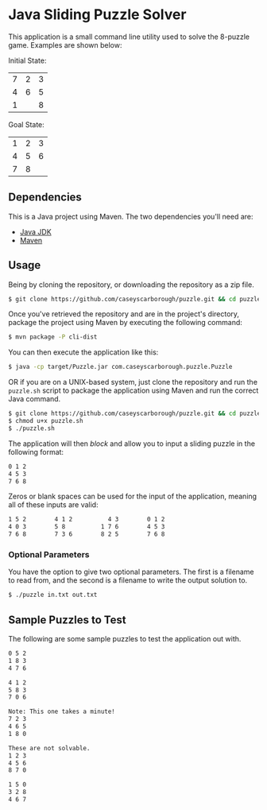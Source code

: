 # Java Sliding Puzzle Solver

This application is a small command line utility used to solve the 8-puzzle game. Examples are shown below:

Initial State:

<table>
<tr><td>7</td><td>2</td><td>3</td></tr>
<tr><td>4</td><td>6</td><td>5</td></tr>
<tr><td>1</td><td> </td><td>8</td></tr>
</table>

Goal State:

<table>
<tr><td>1</td><td>2</td><td>3</td></tr>
<tr><td>4</td><td>5</td><td>6</td></tr>
<tr><td>7</td><td>8</td><td> </td></tr>
</table>

## Dependencies

This is a Java project using Maven. The two dependencies you'll need are:

* [Java JDK](http://www.oracle.com/technetwork/java/javase/downloads/jdk7-downloads-1880260.html)
* [Maven](http://maven.apache.org)

## Usage

Being by cloning the repository, or downloading the repository as a zip file.

```bash
$ git clone https://github.com/caseyscarborough/puzzle.git && cd puzzle
```

Once you've retrieved the repository and are in the project's directory, package the project using Maven by executing the following command:

```bash
$ mvn package -P cli-dist
```

You can then execute the application like this:

```bash
$ java -cp target/Puzzle.jar com.caseyscarborough.puzzle.Puzzle
```

OR if you are on a UNIX-based system, just clone the repository and run the `puzzle.sh` script to package the application using Maven and run the correct Java command.

```bash
$ git clone https://github.com/caseyscarborough/puzzle.git && cd puzzle
$ chmod u+x puzzle.sh
$ ./puzzle.sh
```

The application will then _block_ and allow you to input a sliding puzzle in the following format:

```bash
0 1 2
4 5 3
7 6 8
```

Zeros or blank spaces can be used for the input of the application, meaning all of these inputs are valid:

```bash
1 5 2        4 1 2          4 3        0 1 2
4 0 3        5 8          1 7 6        4 5 3
7 6 8        7 3 6        8 2 5        7 6 8
```

### Optional Parameters

You have the option to give two optional parameters. The first is a filename to read from, and the second is a filename to write the output solution to.

```bash
$ ./puzzle in.txt out.txt
```

## Sample Puzzles to Test

The following are some sample puzzles to test the application out with.

```bash
0 5 2
1 8 3
4 7 6

4 1 2
5 8 3
7 0 6

Note: This one takes a minute!
7 2 3
4 6 5
1 8 0

These are not solvable.
1 2 3
4 5 6
8 7 0

1 5 0
3 2 8
4 6 7
```